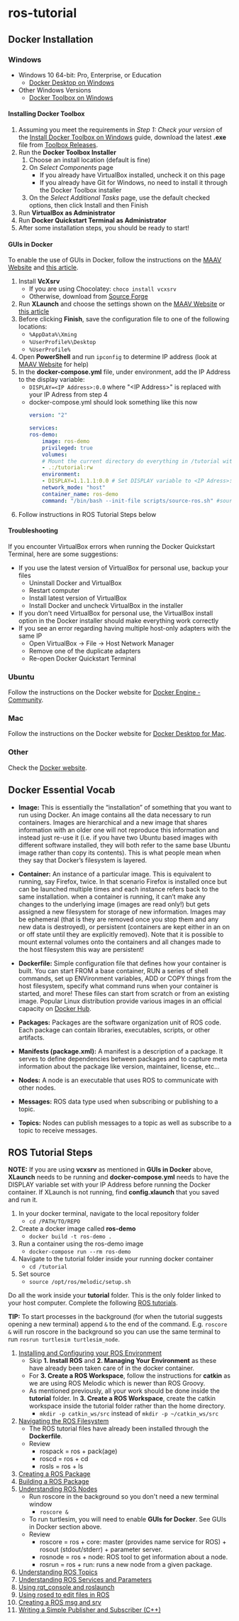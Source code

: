 # ros-tutorial

## Docker Installation

### Windows
- Windows 10 64-bit: Pro, Enterprise, or Education
    - [Docker Desktop on Windows](https://docs.docker.com/docker-for-windows/install/)
- Other Windows Versions
    - [Docker Toolbox on Windows](https://docs.docker.com/toolbox/toolbox_install_windows/)

#### Installing Docker Toolbox
1. Assuming you meet the requirements in *Step 1: Check your version* of the [Install Docker Toolbox on Windows](https://docs.docker.com/toolbox/toolbox_install_windows/#step-1-check-your-version) guide, download the latest **.exe** file from [Toolbox Releases](https://github.com/docker/toolbox/releases).
2. Run the **Docker Toolbox Installer**
    1. Choose an install location (default is fine)
    2. On *Select Components* page
        - If you already have VirtualBox installed, uncheck it on this page
        - If you already have Git for Windows, no need to install it through the Docker Toolbox installer
    3. On the *Select Additional Tasks* page, use the default checked options, then click Install and then Finish
3. Run **VirtualBox as Administrator**
4. Run **Docker Quickstart Terminal as Administrator**
5. After some installation steps, you should be ready to start!

#### GUIs in Docker
To enable the use of GUIs in Docker, follow the instructions on the [MAAV Website](https://sites.google.com/umich.edu/maav/team/software/docker/guis-on-docker?pli=1&authuser=1) and [this article](https://dev.to/darksmile92/run-gui-app-in-linux-docker-container-on-windows-host-4kde).
1. Install **VcXsrv**
    - If you are using Chocolatey: `choco install vcxsrv`
    - Otherwise, download from [Source Forge](https://www.google.com/url?q=https%3A%2F%2Fsourceforge.net%2Fprojects%2Fvcxsrv%2F&sa=D&sntz=1&usg=AFQjCNFZLtdIHK50nhjd-rYEgBPhHWYt4A)
2. Run **XLaunch** and choose the settings shown on the [MAAV Website](https://sites.google.com/umich.edu/maav/team/software/docker/guis-on-docker?pli=1&authuser=1) or [this article](https://dev.to/darksmile92/run-gui-app-in-linux-docker-container-on-windows-host-4kde)
3. Before clicking **Finish**, save the configuration file to one of the following locations:
    - `%AppData%\Xming`
    - `%UserProfile%\Desktop`
    - `%UserProfile%`
4. Open **PowerShell** and run `ipconfig` to determine IP address (look at [MAAV Website](https://sites.google.com/umich.edu/maav/team/software/docker/guis-on-docker?pli=1&authuser=1) for help)
5. In the **docker-compose.yml** file, under environment, add the IP Address to the display variable:
    - `DISPLAY=<IP Address>:0.0` where "\<IP Address>" is replaced with your IP Adress from step 4
    - docker-compose.yml should look something like this now
        ```yml
        version: "2"

        services:
        ros-demo:
            image: ros-demo
            privileged: true
            volumes:
            # Mount the current directory do everything in /tutorial within docker
            - .:/tutorial:rw
            environment:
            - DISPLAY=1.1.1.1:0.0 # Set DISPLAY variable to <IP Adress>:0.0
            network_mode: "host"
            container_name: ros-demo
            command: "/bin/bash --init-file scripts/source-ros.sh" #source ros automatically 
        ```
6. Follow instructions in ROS Tutorial Steps below

#### Troubleshooting
If you encounter VirtualBox errors when running the Docker Quickstart Terminal, here are some suggestions:
* If you use the latest version of VirtualBox for personal use, backup your files
  * Uninstall Docker and VirtualBox
  * Restart computer
  * Install latest version of VirtualBox
  * Install Docker and uncheck VirtualBox in the installer
* If you don't need VirtualBox for personal use, the VirtualBox install option in the Docker installer should make everything work correctly
* If you see an error regarding having multiple host-only adapters with the same IP
  * Open VirtualBox -> File -> Host Network Manager
  * Remove one of the duplicate adapters
  * Re-open Docker Quickstart Terminal 

### Ubuntu
Follow the instructions on the Docker website for [Docker Engine - Community](https://docs.docker.com/install/linux/docker-ce/ubuntu/).

### Mac
Follow the instructions on the Docker website for [Docker Desktop for Mac](https://docs.docker.com/docker-for-mac/).

### Other
Check the [Docker website](https://www.docker.com/).

## Docker Essential Vocab
- **Image:** This is essentially the “installation” of something that you want to run using
Docker. An image contains all the data necessary to run containers. Images 
are hierarchical and a new image that shares information with an older 
one will not reproduce this information and instead just re-use it (i.e. if 
you have two Ubuntu based images with different software installed, they 
will both refer to the same base Ubuntu image rather than copy its contents). 
This is what people mean when they say that Docker’s filesystem is layered.

- **Container:** An instance of a particular image. This is equivalent to running,
say Firefox, twice. In that scenario Firefox is installed once but can be 
launched multiple times and each instance refers back to the same installation.
when a container is running, it can’t make any changes to the underlying image 
(images are read only!) but gets assigned a new filesystem for storage of 
new information. Images may be ephemeral (that is they are removed once you 
stop them and any new data is destroyed), or persistent (containers are 
kept either in an on or off state until they are explicitly removed). 
Note that it is possible to mount external volumes onto the containers 
and all changes made to the host filesystem this way are persistent!

- **Dockerfile:** Simple configuration file that defines how your container is 
built. You can start FROM a base container, RUN a series of shell commands, 
set up ENVironment variables, ADD or COPY things from the host filesystem, 
specify what command runs when your container is started, and more! These 
files can start from scratch or from an existing image. Popular Linux 
distribution provide various images in an official capacity on [Docker Hub](https://hub.docker.com/search?category=os&source=verified&type=image&image_filter=official).

- **Packages:** Packages are the software organization unit of ROS code. Each package can contain libraries, executables, scripts, or other artifacts.

- **Manifests (package.xml):** A manifest is a description of a package. It serves to define dependencies between packages and to capture meta information about the package like version, maintainer, license, etc...

- **Nodes:** A node is an executable that uses ROS to communicate with other nodes.

- **Messages:** ROS data type used when subscribing or publishing to a topic.

- **Topics:** Nodes can publish messages to a topic as well as subscribe to a topic to receive messages.


## ROS Tutorial Steps
**NOTE:** If you are using **vcxsrv** as mentioned in **GUIs in Docker** above, **XLaunch** needs to be running and **docker-compose.yml** needs to have the DISPLAY variable set with your IP Address before running the Docker container. If XLaunch is not running, find **config.xlaunch** that you saved and run it.

1. In your docker terminal, navigate to the local repository folder
    - `cd /PATH/TO/REPO`
2. Create a docker image called **ros-demo**
    - `docker build -t ros-demo .`
3. Run a container using the ros-demo image
    - `docker-compose run --rm ros-demo`
4. Navigate to the tutorial folder inside your running docker container
    - `cd /tutorial`
5. Set source
    - `source /opt/ros/melodic/setup.sh`

Do all the work inside your **tutorial** folder. This is the only folder linked 
to your host computer. Complete the following [ROS tutorials](https://wiki.ros.org/ROS/Tutorials).

**TIP:** To start processes in the background (for when the tutorial suggests opening a new terminal) append `&` to the end of the command. E.g. `roscore &` will run roscore in the background so you can use the same terminal to run `rosrun turtlesim turtlesim_node`.

1. [Installing and Configuring your ROS Environment](https://wiki.ros.org/ROS/Tutorials/InstallingandConfiguringROSEnvironment)
    - Skip **1. Install ROS** and **2. Managing Your Environment** as these have already been taken care of in the docker container.
    - For **3. Create a ROS Workspace**, follow the instructions for **catkin** as we are using ROS Melodic which is newer than ROS Groovy.
    - As mentioned previously, all your work should be done inside the **tutorial** folder. In **3. Create a ROS Workspace**, create the catkin workspace inside the tutorial folder rather than the home directory.
        - `mkdir -p catkin_ws/src` instead of `mkdir -p ~/catkin_ws/src`
2. [Navigating the ROS Filesystem](https://wiki.ros.org/ROS/Tutorials/NavigatingTheFilesystem)
    - The ROS tutorial files have already been installed through the **Dockerfile**.
    - Review
        - rospack = ros + pack(age)
        - roscd = ros + cd
        - rosls = ros + ls
3. [Creating a ROS Package](https://wiki.ros.org/ROS/Tutorials/CreatingPackage)
4. [Building a ROS Package](https://wiki.ros.org/ROS/Tutorials/BuildingPackages)
5. [Understanding ROS Nodes](https://wiki.ros.org/ROS/Tutorials/UnderstandingNodes)
    - Run roscore in the background so you don't need a new terminal window
        - `roscore &`
    - To run turtlesim, you will need to enable **GUIs for Docker**. See GUIs in Docker section above.
    - Review
        - roscore = ros + core: master (provides name service for ROS) + rosout (stdout/stderr) + parameter server.
        - rosnode = ros + node: ROS tool to get information about a node.
        - rosrun = ros + run: runs a new node from a given package.
6. [Understanding ROS Topics](https://wiki.ros.org/ROS/Tutorials/UnderstandingTopics)
7. [Understanding ROS Services and Parameters](https://wiki.ros.org/ROS/Tutorials/UnderstandingServicesParams)
8. [Using rqt_console and roslaunch](https://wiki.ros.org/ROS/Tutorials/UsingRqtconsoleRoslaunch)
9.  [Using rosed to edit files in ROS](https://wiki.ros.org/ROS/Tutorials/UsingRosEd)
10. [Creating a ROS msg and srv](https://wiki.ros.org/ROS/Tutorials/CreatingMsgAndSrv)
11. [Writing a Simple Publisher and Subscriber (C++)](https://wiki.ros.org/ROS/Tutorials/WritingPublisherSubscriber%28c%2B%2B%29)